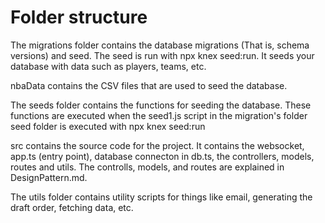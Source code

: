 # Folder structure
The migrations folder contains the database migrations (That is, schema versions) and seed. The seed
is run with npx knex seed:run. It seeds your database with data such as players, teams, etc.

nbaData contains the CSV files that are used to seed the database.

The seeds folder contains the functions for seeding the database. These functions are executed when the seed1.js script
in the migration's folder seed folder is executed with npx knex seed:run

src contains the source code for the project. It contains the websocket, app.ts (entry point), database connecton in db.ts,
the controllers, models, routes and utils. The controlls, models, and routes are explained in DesignPattern.md.

The utils folder contains utility scripts for things like email, generating the draft order, fetching data, etc.

